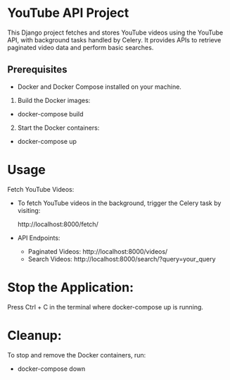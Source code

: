 # YouTube API Project

This Django project fetches and stores YouTube videos using the YouTube API, with background tasks handled by Celery. It provides APIs to retrieve paginated video data and perform basic searches.

## Prerequisites

- Docker and Docker Compose installed on your machine.

1. Build the Docker images:
  -  docker-compose build
2. Start the Docker containers:
  -  docker-compose up

# Usage

Fetch YouTube Videos:

- To fetch YouTube videos in the background, trigger the Celery task by visiting:
  
  http://localhost:8000/fetch/

- API Endpoints:
  -  Paginated Videos: http://localhost:8000/videos/
  -  Search Videos: http://localhost:8000/search/?query=your_query

# Stop the Application:

Press Ctrl + C in the terminal where docker-compose up is running.

# Cleanup:

To stop and remove the Docker containers, run:
  -  docker-compose down
